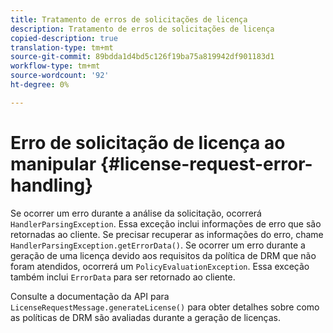 ```yaml
---
title: Tratamento de erros de solicitações de licença
description: Tratamento de erros de solicitações de licença
copied-description: true
translation-type: tm+mt
source-git-commit: 89bdda1d4bd5c126f19ba75a819942df901183d1
workflow-type: tm+mt
source-wordcount: '92'
ht-degree: 0%

---
```



# Erro de solicitação de licença ao manipular {#license-request-error-handling}

Se ocorrer um erro durante a análise da solicitação, ocorrerá `HandlerParsingException`. Essa exceção inclui informações de erro que são retornadas ao cliente. Se precisar recuperar as informações do erro, chame `HandlerParsingException.getErrorData()`. Se ocorrer um erro durante a geração de uma licença devido aos requisitos da política de DRM que não foram atendidos, ocorrerá um `PolicyEvaluationException`. Essa exceção também inclui `ErrorData` para ser retornado ao cliente.

Consulte a documentação da API para `LicenseRequestMessage.generateLicense()` para obter detalhes sobre como as políticas de DRM são avaliadas durante a geração de licenças.
